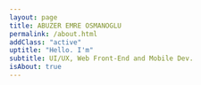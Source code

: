 ```yaml
---
layout: page
title: ABUZER EMRE OSMANOGLU
permalink: /about.html
addClass: "active"
uptitle: "Hello. I'm"
subtitle: UI/UX, Web Front-End and Mobile Dev.
isAbout: true
---
```









